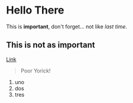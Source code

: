 # Hello There

This is **important**, don't forget... not like *last time*. 

## This is not as important

[Link](www.jetpunk.com)

> Poor Yorick!

1. uno
2. dos
3. tres

